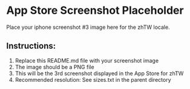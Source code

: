 # App Store Screenshot Placeholder

Place your iphone screenshot #3 image here for the zhTW locale.

## Instructions:
1. Replace this README.md file with your screenshot image
2. The image should be a PNG file
3. This will be the 3rd screenshot displayed in the App Store for zhTW
4. Recommended resolution: See sizes.txt in the parent directory
